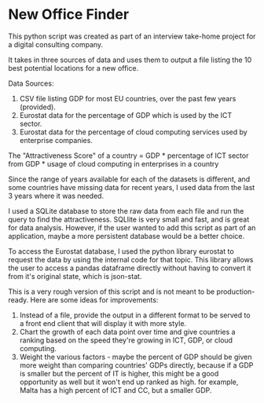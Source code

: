 # New Office Finder

This python script was created as part of an interview take-home project for a digital consulting company.

It takes in three sources of data and uses them to output a file listing the 10 best potential locations for a
new office.

Data Sources:
1. CSV file listing GDP for most EU countries, over the past few years (provided).
2. Eurostat data for the percentage of GDP which is used by the ICT sector.
3. Eurostat data for the percentage of cloud computing services used by enterprise companies.

The "Attractiveness Score" of a country = GDP * percentage of ICT sector from GDP * usage of cloud computing in enterprises in a country

Since the range of years available for each of the datasets is different, and some countries have missing data for recent years,
I used data from the last 3 years where it was needed.

I used a SQLite database to store the raw data from each file and run the query to find the attractiveness. SQLlite is
very small and fast, and is great for data analysis. However, if the user wanted to add this script as part of an application,
maybe a more persistent database would be a better choice.

To access the Eurostat database, I used the python library eurostat to request the data by using the internal code
for that topic. This library allows the user to access a pandas dataframe directly without having to convert
it from it's original state, which is json-stat.

This is a very rough version of this script and is not meant to be production-ready. Here are some ideas for improvements:
1. Instead of a file, provide the output in a different format to be served to a front end client that will
display it with more style.
2. Chart the growth of each data point over time and give countries a ranking based on the speed they're growing in ICT,
GDP, or cloud computing.
3. Weight the various factors - maybe the percent of GDP should be given more weight than comparing countries' GDPs
directly, because if a GDP is smaller but the percent of IT is higher, this might be a good opportunity as well but
it won't end up ranked as high. for example, Malta has a high percent of ICT and CC, but a smaller GDP.

